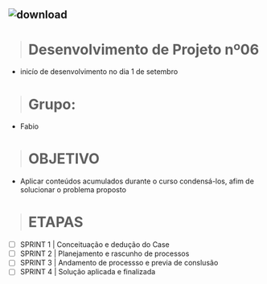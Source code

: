 ![download](https://github.com/FabioMourahn/Projet_Log06/assets/142456922/003058a2-2661-405a-81eb-95660528c2fe)
-----------------------------------------------------------------------------------------------------------------
> # Desenvolvimento de Projeto nº06
- inicío de desenvolvimento no dia 1 de setembro
> # Grupo:
- Fabio 
> # OBJETIVO
- Aplicar conteúdos acumulados durante o curso condensá-los, afim de solucionar o problema proposto
> # ETAPAS
- [ ] SPRINT 1 | Conceituação e dedução do Case 
- [ ] SPRINT 2 | Planejamento e rascunho de processos 
- [ ] SPRINT 3 | Andamento de processso e previa de conslusão 
- [ ] SPRINT 4 | Solução aplicada e finalizada

